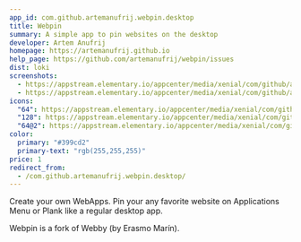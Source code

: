 ```yaml
---
app_id: com.github.artemanufrij.webpin.desktop
title: Webpin
summary: A simple app to pin websites on the desktop
developer: Artem Anufrij
homepage: https://artemanufrij.github.io
help_page: https://github.com/artemanufrij/webpin/issues
dist: loki
screenshots:
  - https://appstream.elementary.io/appcenter/media/xenial/com/github/artemanufrij.webpin.desktop/879F6A91C5D82053536CED3DC51B3214/screenshots/image-1_orig.png
  - https://appstream.elementary.io/appcenter/media/xenial/com/github/artemanufrij.webpin.desktop/879F6A91C5D82053536CED3DC51B3214/screenshots/image-2_orig.png
icons:
  "64": https://appstream.elementary.io/appcenter/media/xenial/com/github/artemanufrij.webpin.desktop/879F6A91C5D82053536CED3DC51B3214/icons/64x64/com.github.artemanufrij.webpin_com.github.artemanufrij.webpin.png
  "128": https://appstream.elementary.io/appcenter/media/xenial/com/github/artemanufrij.webpin.desktop/879F6A91C5D82053536CED3DC51B3214/icons/128x128/com.github.artemanufrij.webpin_com.github.artemanufrij.webpin.png
  "64@2": https://appstream.elementary.io/appcenter/media/xenial/com/github/artemanufrij.webpin.desktop/879F6A91C5D82053536CED3DC51B3214/icons/64x64@2/com.github.artemanufrij.webpin_com.github.artemanufrij.webpin.png
color:
  primary: "#399cd2"
  primary-text: "rgb(255,255,255)"
price: 1
redirect_from:
  - /com.github.artemanufrij.webpin.desktop/
---
```


<p>Create your own WebApps. Pin your any favorite website on Applications Menu or Plank like a regular desktop app.</p>
<p>Webpin is a fork of Webby (by Erasmo Marín).</p>